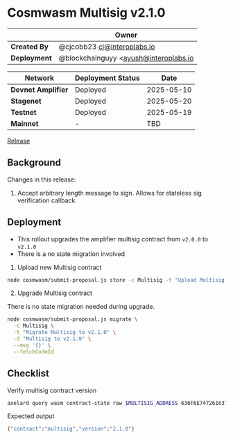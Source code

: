 # Cosmwasm Multisig v2.1.0

|                | **Owner**                             |
| -------------- | ------------------------------------- |
| **Created By** | @cjcobb23 <cj@interoplabs.io>         |
| **Deployment** | @blockchainguyy <ayush@interoplabs.io |

| **Network**          | **Deployment Status** | **Date**   |
| -------------------- | --------------------- | ---------- |
| **Devnet Amplifier** | Deployed              | 2025-05-10 |
| **Stagenet**         | Deployed              | 2025-05-20 |
| **Testnet**          | Deployed              | 2025-05-19 |
| **Mainnet**          | -                     | TBD        |

[Release](https://github.com/axelarnetwork/axelar-amplifier/releases/tag/multisig-v2.1.0)

## Background

Changes in this release:

1. Accept arbitrary length message to sign. Allows for stateless sig verification callback.

## Deployment

- This rollout upgrades the amplifier multisig contract from `v2.0.0` to `v2.1.0`
- There is a no state migration involved

1. Upload new Multisig contract

```bash
node cosmwasm/submit-proposal.js store -c Multisig -t "Upload Multisig contract v2.1.0" -d "Upload Multisig contract v2.1.0" --version 2.1.0
```

2. Upgrade Multisig contract

There is no state migration needed during upgrade.

```bash
node cosmwasm/submit-proposal.js migrate \
  -c Multisig \
  -t "Migrate Multisig to v2.1.0" \
  -d "Multisig to v2.1.0" \
  --msg '{}' \
  --fetchCodeId
```

## Checklist

Verify multisig contract version

```bash
axelard query wasm contract-state raw $MULTISIG_ADDRESS 636F6E74726163745F696E666F -o json | jq -r '.data' | base64 -d
```
Expected output

```bash
{"contract":"multisig","version":"2.1.0"}
```
